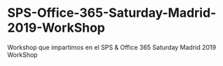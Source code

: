 # SPS-Office-365-Saturday-Madrid-2019-WorkShop
Workshop que impartimos en el SPS &amp; Office 365 Saturday Madrid 2019 WorkShop
